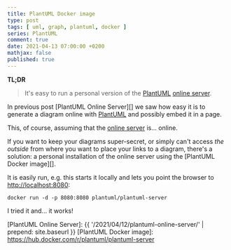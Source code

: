 ```yaml
---
title: PlantUML Docker image
type: post
tags: [ uml, graph, plantuml, docker ]
series: PlantUML
comment: true
date: 2021-04-13 07:00:00 +0200
mathjax: false
published: true
---
```


**TL;DR**

> It's easy to run a personal version of the [PlantUML][] [online
> server][].

In previous post [PlantUML Online Server][] we saw how easy it is to
generate a diagram online with [PlantUML][] and possibly embed it in a
page.

This, of course, assuming that the [online server][] is... online.

If you want to keep your diagrams super-secret, or simply can't access
*the outside* from where you want to place your links to a diagram,
there's a solution: a personal installation of the online server using
the [PlantUML Docker image][].

It is easily run, e.g. this starts it locally and lets you point the
browser to [http://localhost:8080](http://localhost:8080):

```
docker run -d -p 8080:8080 plantuml/plantuml-server
```

I tried it and... it works!

[PlantUML]: https://plantuml.com/
[online server]: http://www.plantuml.com/plantuml/uml/
[PlantUML Online Server]: {{ '/2021/04/12/plantuml-online-server/' | prepend: site.baseurl }}
[PlantUML Docker image]: https://hub.docker.com/r/plantuml/plantuml-server
